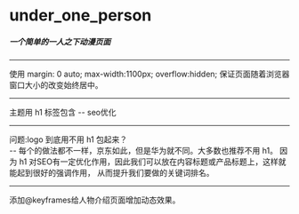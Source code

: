 # under_one_person
##### 一个简单的一人之下动漫页面
<hr />
使用
margin: 0 auto; 
max-width:1100px; 
overflow:hidden; 
保证页面随着浏览器窗口大小的改变始终居中。
<hr />
主题用 h1 标签包含 -- seo优化
<hr />
问题:logo 到底用不用 h1 包起来？<br />
-- 每个的做法都不一样，京东如此，但是华为就不同。大多数也推荐不用 h1。
因为 h1 对SEO有一定优化作用，因此我们可以放在内容标题或产品标题上，这样就能起到很好的强调作用，
从而提升我们要做的关键词排名。
<hr />
添加@keyframes给人物介绍页面增加动态效果。

